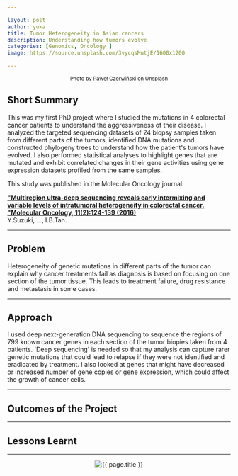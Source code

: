 ```yaml
---

layout: post
author: yuka
title: Tumor Heterogeneity in Asian cancers
description: Understanding how tumors evolve
categories: [Genomics, Oncology ]
image: https://source.unsplash.com/3vycqsMutjE/1600x1200 

---
```

<div align="center"><small>Photo by  <a href = "https://unsplash.com/photos/hNrd99q5peI">Paweł Czerwiński </a> on Unsplash</small></div>

## Short Summary
This was my first PhD project where I studied the mutations in 4 colorectal cancer patients to understand the aggressiveness of their disease. I analyzed the targeted sequencing datasets of 24 biopsy samples taken from different parts of the tumors, identified DNA mutations and constructed phylogeny trees to understand how the patient's tumors have evolved. I also performed statistical analyses to highlight genes that are mutated and exhibit correlated changes in their gene activities using gene expression datasets profiled from the same samples.

This study was published in the Molecular Oncology journal:

<p><b><a href="https://febs.onlinelibrary.wiley.com/doi/full/10.1002/1878-0261.12012">"Multiregion ultra‐deep sequencing reveals early intermixing and variable levels of intratumoral heterogeneity in colorectal cancer. "Molecular Oncology, 11(2):124-139 (2016)</a></b><br />
Y.Suzuki, ..., I.B.Tan.</p>

---
## Problem
Heterogeneity of genetic mutations in different parts of the tumor can explain why cancer treatments fail as diagnosis is based on focusing on one section of the tumor tissue.  This leads to treatment failure, drug resistance and metastasis in some cases. 

---
## Approach
I used deep next-generation DNA sequencing to sequence the regions of 799 known cancer genes in each section of the tumor biopies taken from 4 patients. 'Deep sequencing' is needed so that my analysis can capture rarer genetic mutations that could lead to relapse if they were not identified and eradicated by treatment. I also looked at genes that might have decreased or increased number of gene copies or gene expression, which could affect the growth of cancer cells.


---
## Outcomes of the Project

---
## Lessons Learnt


---

<div align="center">
  <img class="featured-image img-fluid" src="{{ site.baseurl }}/assets/images/ith-pt1.001.png" alt="{{ page.title }}">
</div>
